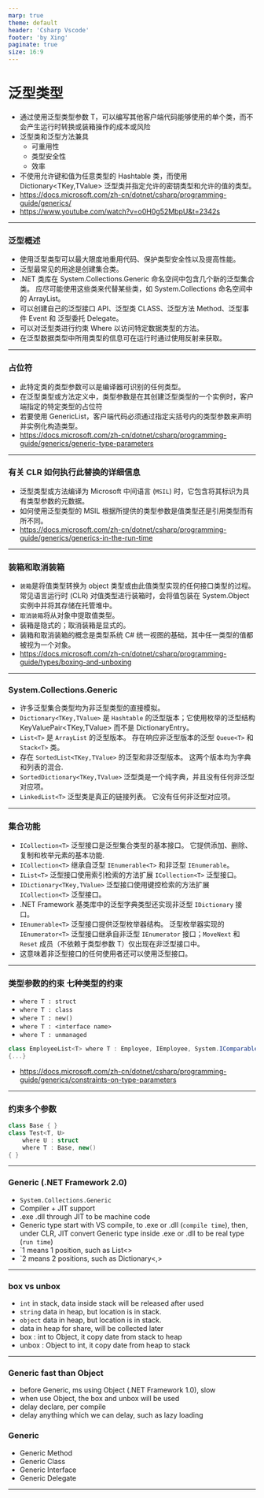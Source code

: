 ```yaml
---
marp: true
theme: default
header: 'Csharp Vscode'
footer: 'by Xing'
paginate: true
size: 16:9
---
```


# 泛型类型

- 通过使用泛型类型参数 T，可以编写其他客户端代码能够使用的单个类，而不会产生运行时转换或装箱操作的成本或风险
- 泛型类和泛型方法兼具
  - 可重用性
  - 类型安全性
  - 效率
- 不使用允许键和值为任意类型的 Hashtable 类，而使用 Dictionary<TKey,TValue> 泛型类并指定允许的密钥类型和允许的值的类型。
- https://docs.microsoft.com/zh-cn/dotnet/csharp/programming-guide/generics/
- https://www.youtube.com/watch?v=o0H0g52MbpU&t=2342s

---

### 泛型概述

- 使用泛型类型可以最大限度地重用代码、保护类型安全性以及提高性能。
- 泛型最常见的用途是创建集合类。
- .NET 类库在 System.Collections.Generic 命名空间中包含几个新的泛型集合类。 应尽可能使用这些类来代替某些类，如 System.Collections 命名空间中的 ArrayList。
- 可以创建自己的泛型接口 API、泛型类 CLASS、泛型方法 Method、泛型事件 Event 和 泛型委托 Delegate。
- 可以对泛型类进行约束 Where 以访问特定数据类型的方法。
- 在泛型数据类型中所用类型的信息可在运行时通过使用反射来获取。

---

### 占位符 <T>

- 此特定类的类型参数可以是编译器可识别的任何类型。
- 在泛型类型或方法定义中，类型参数是在其创建泛型类型的一个实例时，客户端指定的特定类型的占位符
- 若要使用 GenericList<T>，客户端代码必须通过指定尖括号内的类型参数来声明并实例化构造类型。
- https://docs.microsoft.com/zh-cn/dotnet/csharp/programming-guide/generics/generic-type-parameters

---

### 有关 CLR 如何执行此替换的详细信息

- 泛型类型或方法编译为 Microsoft 中间语言 (`MSIL`) 时，它包含将其标识为具有类型参数的元数据。
- 如何使用泛型类型的 MSIL 根据所提供的类型参数是值类型还是引用类型而有所不同。
- https://docs.microsoft.com/zh-cn/dotnet/csharp/programming-guide/generics/generics-in-the-run-time

---

### 装箱和取消装箱

- `装箱`是将值类型转换为 object 类型或由此值类型实现的任何接口类型的过程。 常见语言运行时 (CLR) 对值类型进行装箱时，会将值包装在 System.Object 实例中并将其存储在托管堆中。
- `取消装箱`将从对象中提取值类型。
- 装箱是隐式的；取消装箱是显式的。
- 装箱和取消装箱的概念是类型系统 C# 统一视图的基础，其中任一类型的值都被视为一个对象。
- https://docs.microsoft.com/zh-cn/dotnet/csharp/programming-guide/types/boxing-and-unboxing

---

### System.Collections.Generic

- 许多泛型集合类型均为非泛型类型的直接模拟。
- `Dictionary<TKey,TValue>` 是 `Hashtable` 的泛型版本；它使用枚举的泛型结构 KeyValuePair<TKey,TValue> 而不是 DictionaryEntry。
- `List<T>` 是 `ArrayList` 的泛型版本。 存在响应非泛型版本的泛型 `Queue<T>` 和 `Stack<T>` 类。
- 存在 `SortedList<TKey,TValue>` 的泛型和非泛型版本。 这两个版本均为字典和列表的混合.
- `SortedDictionary<TKey,TValue>` 泛型类是一个纯字典，并且没有任何非泛型对应项。
- `LinkedList<T>` 泛型类是真正的链接列表。 它没有任何非泛型对应项。

---

### 集合功能

- `ICollection<T>` 泛型接口是泛型集合类型的基本接口。 它提供添加、删除、复制和枚举元素的基本功能.
- `ICollection<T>` 继承自泛型 `IEnumerable<T>` 和非泛型 `IEnumerable`。
- `IList<T>` 泛型接口使用索引检索的方法扩展 `ICollection<T>` 泛型接口。
- `IDictionary<TKey,TValue>` 泛型接口使用键控检索的方法扩展 `ICollection<T>` 泛型接口。
- .NET Framework 基类库中的泛型字典类型还实现非泛型 `IDictionary` 接口。
- `IEnumerable<T>` 泛型接口提供泛型枚举器结构。 泛型枚举器实现的 `IEnumerator<T>` 泛型接口继承自非泛型
  `IEnumerator` 接口；`MoveNext` 和 `Reset` 成员（不依赖于类型参数 T）仅出现在非泛型接口中。
- 这意味着非泛型接口的任何使用者还可以使用泛型接口。

---

### 类型参数的约束 七种类型的约束

- `where T : struct`
- `where T : class`
- `where T : new()`
- `where T : <interface name>`
- `where T : unmanaged`

```C#
class EmployeeList<T> where T : Employee, IEmployee, System.IComparable<T>, new()
{...}
```

- https://docs.microsoft.com/zh-cn/dotnet/csharp/programming-guide/generics/constraints-on-type-parameters

---

### 约束多个参数

```C#
class Base { }
class Test<T, U>
    where U : struct
    where T : Base, new()
{ }
```

---

### Generic (.NET Framework 2.0)

- `System.Collections.Generic`
- Compiler + JIT support
- .exe .dll through JIT to be machine code
- Generic type start with VS compile, to .exe or .dll (`compile time`), then, under CLR, JIT convert Generic type inside .exe or .dll to be real type (`run time`)
- `1 means 1 position, such as List<>
- `2 means 2 positions, such as Dictionary<,>

---

### box vs unbox

- `int` in stack, data inside stack will be released after used
- `string` data in heap, but location is in stack.
- `object` data in heap, but location is in stack.
- data in heap for share, will be collected later
- box : int to Object, it copy date from stack to heap
- unbox : Object to int, it copy date from heap to stack

---

### Generic fast than Object

- before Generic, ms using Object (.NET Framework 1.0), slow
- when use Object, the box and unbox will be used
- delay declare, per compile
- delay anything which we can delay, such as lazy loading

### Generic

- Generic Method
- Generic Class
- Generic Interface
- Generic Delegate

---

###
